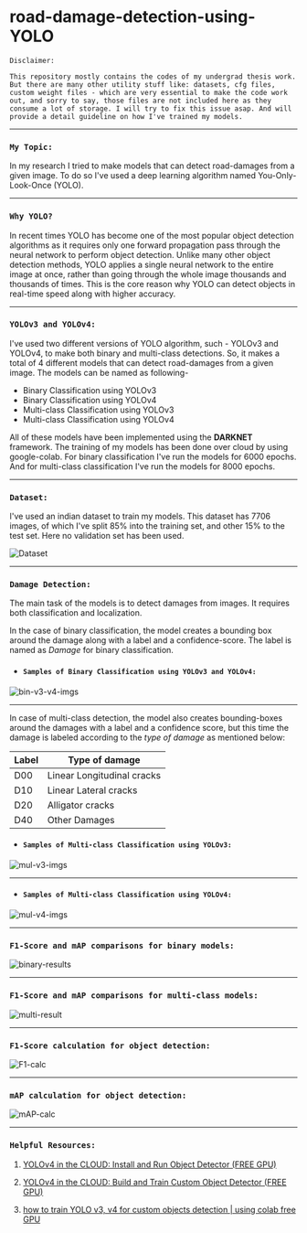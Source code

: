 # road-damage-detection-using-YOLO

    Disclaimer: 

    This repository mostly contains the codes of my undergrad thesis work. But there are many other utility stuff like: datasets, cfg files, custom weight files - which are very essential to make the code work out, and sorry to say, those files are not included here as they consume a lot of storage. I will try to fix this issue asap. And will provide a detail guideline on how I've trained my models.
    

---



### `My Topic:` 
In my research I tried to make models that can detect road-damages from a given image. To do so I've used a deep learning algorithm named You-Only-Look-Once (YOLO). 

---

### `Why YOLO? ` 
In recent times YOLO has become one of the most popular object detection algorithms as it requires only one forward propagation pass through the neural network to perform object detection. Unlike many other object detection methods, YOLO applies a single neural network to the entire image at once, rather than going through the whole image thousands and thousands of times. This is the core reason why YOLO can detect objects in real-time speed along with higher accuracy.

---

### `YOLOv3 and YOLOv4:` 
I've used two different versions of YOLO algorithm, such - YOLOv3 and YOLOv4, to make both binary and multi-class detections. So, it makes a total of 4 different models that can detect road-damages from a given image. The models can be named as following-

- Binary Classification using YOLOv3
- Binary Classification using YOLOv4
- Multi-class Classification using YOLOv3
- Multi-class Classification using YOLOv4


All of these models have been implemented using the __DARKNET__ framework. The training of my models has been done over cloud by using google-colab. For binary classification I've run the models for 6000 epochs. And for multi-class classification I've run the models for 8000 epochs.

---

### `Dataset:` 
I've used an indian dataset to train my models. This dataset has 7706 images, of which I've split 85% into the training set, and other 15% to the test set. Here no validation set has been used.


![Dataset](./screenshots/1.dataset.png)

---

### `Damage Detection:`
The main task of the models is to detect damages from images. It requires both classification and localization. 

In the case of binary classification, the model creates a bounding box around the damage along with a label and a confidence-score. The label is named as _Damage_ for binary classification.


- #### `Samples of Binary Classification using YOLOv3 and YOLOv4:` 


![bin-v3-v4-imgs](./screenshots/2.bin-v3-v4-imgs.png)

---

In case of multi-class detection, the model also creates bounding-boxes around the damages with a label and a confidence score, but this time the damage is labeled according to the _type of damage_ as mentioned below:

| Label       | Type of damage  |
| ----------- | ----------- |
| D00         | Linear Longitudinal cracks       |
| D10         | Linear Lateral cracks        |
| D20         | Alligator cracks        |
| D40         | Other Damages         |


- #### `Samples of Multi-class Classification using YOLOv3:` 
![mul-v3-imgs](./screenshots/3.mul-v3-imgs.png)

---

- #### `Samples of Multi-class Classification using YOLOv4:` 
![mul-v4-imgs](./screenshots/4.mul-v4-imgs.png)

---











### `F1-Score and mAP comparisons for binary models:`
![binary-results](./screenshots/5.binary-results.png)

---


### `F1-Score and mAP comparisons for multi-class models:`
![multi-result](./screenshots/6.multi-result.png)

---

### `F1-Score calculation for object detection:`
![F1-calc](./screenshots/7.F1-calc.png)

---

### `mAP calculation for object detection:`
![mAP-calc](./screenshots/8.mAP-calc.png)

---

### `Helpful Resources:`

1.   [YOLOv4 in the CLOUD: Install and Run Object Detector (FREE GPU)](https://www.youtube.com/watch?v=mKAEGSxwOAY)

2.   [YOLOv4 in the CLOUD: Build and Train Custom Object Detector (FREE GPU)](https://www.youtube.com/watch?v=mmj3nxGT2YQ&ab_channel=TheAIGuy)

3.   [how to train YOLO v3, v4 for custom objects detection | using colab free GPU](https://www.youtube.com/watch?v=hTCmL3S4Obw)